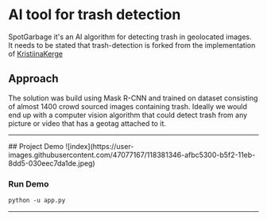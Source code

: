 # AI tool for trash detection 

SpotGarbage it's an AI algorithm for detecting trash in geolocated images.
<br>
It needs to be stated that trash-detection is forked from the implementation of <a href="https://github.com/letsdoitworld/wade-ai">KristiinaKerge</a>

<h>
 
## Approach
The solution was build using Mask R-CNN and trained on dataset consisting of almost 1400 crowd sourced images containing trash. Ideally we would end up with a computer vision algorithm that could detect trash from any picture or video that has a geotag attached to it. 
<hr>
## Project Demo
![index](https://user-images.githubusercontent.com/47077167/118381346-afbc5300-b5f2-11eb-8dd5-030eec7da1de.jpeg)


<h3>Run Demo</h3>

```html
python -u app.py 
```

<hr>
